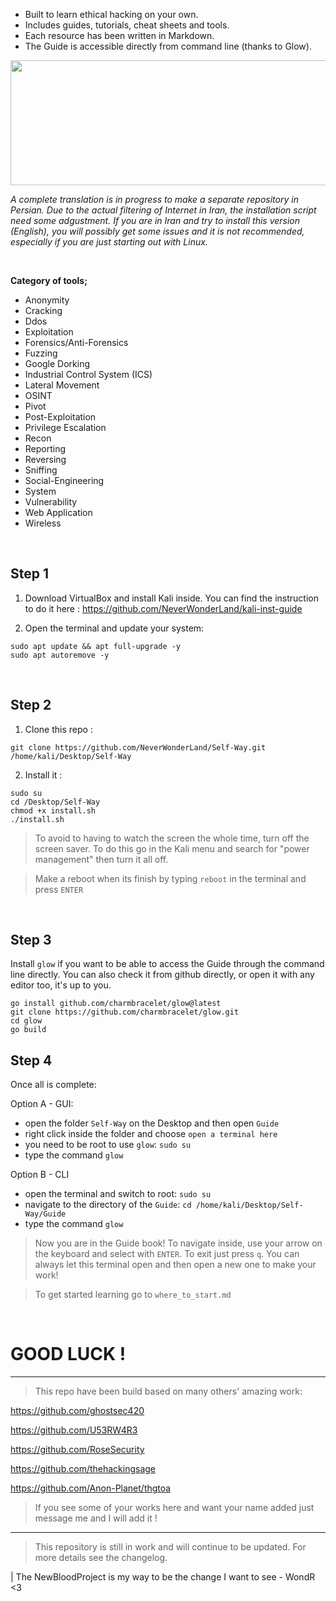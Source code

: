 * Built to learn ethical hacking on your own.
* Includes guides, tutorials, cheat sheets and tools.
* Each resource has been written in Markdown.
* The Guide is accessible directly from command line (thanks to Glow).

<p align="center">
   <img width="9000" height="200" src="https://user-images.githubusercontent.com/64184513/197416598-573073ff-530b-4132-acb3-d4233654173e.jpg"
</p>

*A complete translation is in progress to make a separate repository in Persian. Due to the actual filtering of Internet in Iran, the installation script need some adgustment. If you are in Iran and try to install this version (English), you will possibly get some issues and it is not recommended, especially if you are just starting out with Linux.*

</br>

**Category of tools;**

* Anonymity
* Cracking
* Ddos
* Exploitation
* Forensics/Anti-Forensics
* Fuzzing
* Google Dorking
* Industrial Control System (ICS)
* Lateral Movement
* OSINT
* Pivot
* Post-Exploitation
* Privilege Escalation
* Recon
* Reporting
* Reversing
* Sniffing
* Social-Engineering
* System
* Vulnerability
* Web Application
* Wireless

</br>

## Step 1

1. Download VirtualBox and install Kali inside. You can find the instruction to do it here : https://github.com/NeverWonderLand/kali-inst-guide

2. Open the terminal and update your system:
```
sudo apt update && apt full-upgrade -y
sudo apt autoremove -y
```

</br>

## Step 2

1. Clone this repo :
```
git clone https://github.com/NeverWonderLand/Self-Way.git /home/kali/Desktop/Self-Way
```

2. Install it :
```
sudo su
cd /Desktop/Self-Way
chmod +x install.sh
./install.sh
```

> To avoid to having to watch the screen the whole time, turn off the screen saver. To do this go in the Kali menu and search for "power management" then turn it all off.

> Make a reboot when its finish by typing `reboot` in the terminal and press `ENTER`

</br>

## Step 3
Install `glow` if you want to be able to access the Guide through the command line directly. You can also check it from github directly, or open it with any editor too, it's up to you.
```
go install github.com/charmbracelet/glow@latest
git clone https://github.com/charmbracelet/glow.git
cd glow
go build
```

## Step 4
Once all is complete:

Option A - GUI:

* open the folder `Self-Way` on the Desktop and then open `Guide`
* right click inside the folder and choose `open a terminal here`
* you need to be root to use `glow`: `sudo su`
* type the command `glow` 

Option B - CLI

* open the terminal and switch to root: `sudo su`
* navigate to the directory of the `Guide`: `cd /home/kali/Desktop/Self-Way/Guide`
* type the command `glow` 


> Now you are in the Guide book! To navigate inside, use your arrow on the keyboard and select with `ENTER`. To exit just press `q`. You can always let this terminal open and then open a new one to make your work!

> To get started learning go to `where_to_start.md`

</br>


# GOOD LUCK ! 

---------------------------------------------------

> This repo have been build based on many others' amazing work:

<https://github.com/ghostsec420>

<https://github.com/U53RW4R3>

<https://github.com/RoseSecurity>

<https://github.com/thehackingsage>

<https://github.com/Anon-Planet/thgtoa>


> If you see some of your works here and want your name added just message me and I will add it !

--------------------------------------

> This repository is still in work and will continue to be updated. For more details see the changelog.

| The NewBloodProject is my way to be the change I want to see - WondR <3
